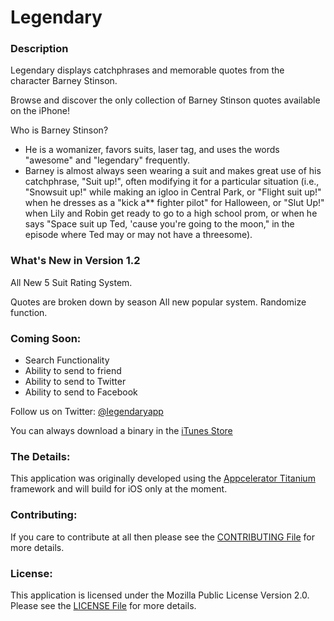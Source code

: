 Legendary
=========

### Description
Legendary displays catchphrases and memorable quotes from the character Barney Stinson.

Browse and discover the only collection of Barney Stinson quotes available on the iPhone!

Who is Barney Stinson? 

* He is a womanizer, favors suits, laser tag, and uses the words "awesome" and "legendary" frequently.
* Barney is almost always seen wearing a suit and makes great use of his catchphrase, "Suit up!", often modifying it for a particular situation (i.e., "Snowsuit up!" while making an igloo in Central Park, or "Flight suit up!" when he dresses as a "kick a** fighter pilot" for Halloween, or "Slut Up!" when Lily and Robin get ready to go to a high school prom, or when he says "Space suit up Ted, 'cause you're going to the moon," in the episode where Ted may or may not have a threesome).

### What's New in Version 1.2
All New 5 Suit Rating System.

Quotes are broken down by season All new popular system. Randomize function.

### Coming Soon:
* Search Functionality
* Ability to send to friend
* Ability to send to Twitter
* Ability to send to Facebook

Follow us on Twitter:
[@legendaryapp](http://twitter.com/legendaryapp)

You can always download a binary in the [iTunes Store](https://itunes.apple.com/us/app/legendary/id317444914?mt=8)

### The Details:
This application was originally developed using the [Appcelerator Titanium](http://appcelerator.com) framework and will 
build for iOS only at the moment.

### Contributing:
If you care to contribute at all then please see the [CONTRIBUTING File](CONTRIBUTING.md) for more details.

### License:
This application is licensed under the Mozilla Public License Version 2.0. Please see the [LICENSE File](LICENSE) for more details.

